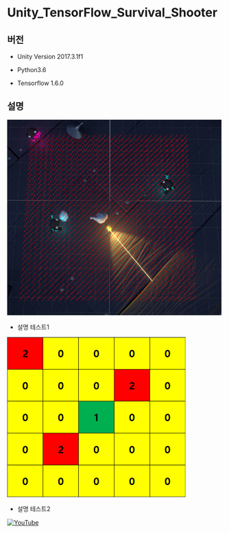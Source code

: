 # Unity_TensorFlow_Survival_Shooter
## 버전
- Unity Version 2017.3.1f1

- Python3.6

- Tensorflow 1.6.0

## 설명
![Iagem1](./Image/Image1.png)
- 설명 테스트1

![Iagem2](./Image/Image2.png)
- 설명 테스트2

[![YouTube](http://img.youtube.com/vi/Dg6k8A0EFG0/0.jpg)](https://youtu.be/Dg6k8A0EFG0)
